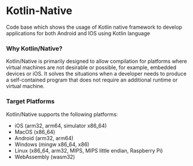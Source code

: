 # Kotlin-Native
Code base which shows the usage of Kotlin native framework to develop applications for both Android and IOS using Kotlin language

### Why Kotlin/Native?

Kotlin/Native is primarily designed to allow compilation for platforms where virtual machines are not desirable or possible, for example, embedded devices or iOS. It solves the situations when a developer needs to produce a self-contained program that does not require an additional runtime or virtual machine.

 ### Target Platforms
 
Kotlin/Native supports the following platforms:

* iOS (arm32, arm64, simulator x86_64)
* MacOS (x86_64)
* Android (arm32, arm64)
* Windows (mingw x86_64, x86)
* Linux (x86_64, arm32, MIPS, MIPS little endian, Raspberry Pi)
* WebAssembly (wasm32)
